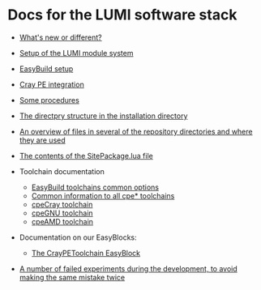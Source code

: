 # Docs for the LUMI software stack

  * [What's new or different?](whats_new.md)

  * [Setup of the LUMI module system](module_setup.md)
  * [EasyBuild setup](easybuild_setup.md)
  * [Cray PE integration](CrayPE_integration.md)
  * [Some procedures](procedures.md)
  * [The directpry structure in the installation directory](directory_structure.md)
  * [An overview of files in several of the repository directories and where they
    are used](files_used.md)
  * [The contents of the SitePackage.lua file](SitePackage.md)

  * Toolchain documentation
      * [EasyBuild toolchains common options](Toolchains/toolchain_common.md)
      * [Common information to all cpe* toolchains](Toolchains/toolchain_cpe_common.md)
      * [cpeCray toolchain](Toolchains/cpeCray.md)
      * [cpeGNU toolchain](Toolchains/cpeGNU.md)
      * [cpeAMD toolchain](Toolchains/cpeAMD.md)

  * Documentation on our EasyBlocks:
      * [The CrayPEToolchain EasyBlock](CraPEToolchain.md)

  * [A number of failed experiments during the development, to avoid making the
    same mistake twice](failed_experiments.md)


